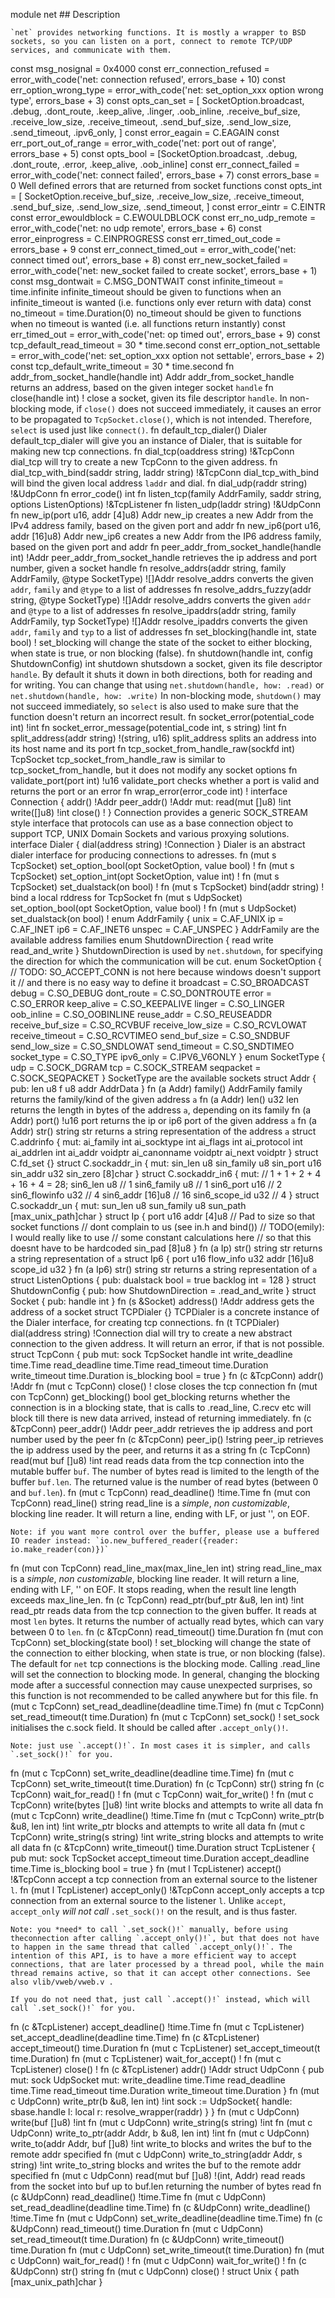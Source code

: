 module net
    ## Description
    
    `net` provides networking functions. It is mostly a wrapper to BSD sockets, so you can listen on a port, connect to remote TCP/UDP services, and communicate with them.

const msg_nosignal = 0x4000
const err_connection_refused = error_with_code('net: connection refused', errors_base + 10)
const err_option_wrong_type = error_with_code('net: set_option_xxx option wrong type',
	errors_base + 3)
const opts_can_set = [
	SocketOption.broadcast,
	.debug,
	.dont_route,
	.keep_alive,
	.linger,
	.oob_inline,
	.receive_buf_size,
	.receive_low_size,
	.receive_timeout,
	.send_buf_size,
	.send_low_size,
	.send_timeout,
	.ipv6_only,
]
const error_eagain = C.EAGAIN
const err_port_out_of_range = error_with_code('net: port out of range', errors_base + 5)
const opts_bool = [SocketOption.broadcast, .debug, .dont_route, .error, .keep_alive, .oob_inline]
const err_connect_failed = error_with_code('net: connect failed', errors_base + 7)
const errors_base = 0
    Well defined errors that are returned from socket functions
const opts_int = [
	SocketOption.receive_buf_size,
	.receive_low_size,
	.receive_timeout,
	.send_buf_size,
	.send_low_size,
	.send_timeout,
]
const error_eintr = C.EINTR
const error_ewouldblock = C.EWOULDBLOCK
const err_no_udp_remote = error_with_code('net: no udp remote', errors_base + 6)
const error_einprogress = C.EINPROGRESS
const err_timed_out_code = errors_base + 9
const err_connect_timed_out = error_with_code('net: connect timed out', errors_base + 8)
const err_new_socket_failed = error_with_code('net: new_socket failed to create socket',
	errors_base + 1)
const msg_dontwait = C.MSG_DONTWAIT
const infinite_timeout = time.infinite
    infinite_timeout should be given to functions when an infinite_timeout is wanted (i.e. functions only ever return with data)
const no_timeout = time.Duration(0)
    no_timeout should be given to functions when no timeout is wanted (i.e. all functions return instantly)
const err_timed_out = error_with_code('net: op timed out', errors_base + 9)
const tcp_default_read_timeout = 30 * time.second
const err_option_not_settable = error_with_code('net: set_option_xxx option not settable',
	errors_base + 2)
const tcp_default_write_timeout = 30 * time.second
fn addr_from_socket_handle(handle int) Addr
    addr_from_socket_handle returns an address, based on the given integer socket `handle`
fn close(handle int) !
    close a socket, given its file descriptor `handle`. In non-blocking mode, if `close()` does not succeed immediately, it causes an error to be propagated to `TcpSocket.close()`, which is not intended. Therefore, `select` is used just like `connect()`.
fn default_tcp_dialer() Dialer
    default_tcp_dialer will give you an instance of Dialer, that is suitable for making new tcp connections.
fn dial_tcp(oaddress string) !&TcpConn
    dial_tcp will try to create a new TcpConn to the given address.
fn dial_tcp_with_bind(saddr string, laddr string) !&TcpConn
    dial_tcp_with_bind will bind the given local address `laddr` and dial.
fn dial_udp(raddr string) !&UdpConn
fn error_code() int
fn listen_tcp(family AddrFamily, saddr string, options ListenOptions) !&TcpListener
fn listen_udp(laddr string) !&UdpConn
fn new_ip(port u16, addr [4]u8) Addr
    new_ip creates a new Addr from the IPv4 address family, based on the given port and addr
fn new_ip6(port u16, addr [16]u8) Addr
    new_ip6 creates a new Addr from the IP6 address family, based on the given port and addr
fn peer_addr_from_socket_handle(handle int) !Addr
    peer_addr_from_socket_handle retrieves the ip address and port number, given a socket handle
fn resolve_addrs(addr string, family AddrFamily, @type SocketType) ![]Addr
    resolve_addrs converts the given `addr`, `family` and `@type` to a list of addresses
fn resolve_addrs_fuzzy(addr string, @type SocketType) ![]Addr
    resolve_addrs converts the given `addr` and `@type` to a list of addresses
fn resolve_ipaddrs(addr string, family AddrFamily, typ SocketType) ![]Addr
    resolve_ipaddrs converts the given `addr`, `family` and `typ` to a list of addresses
fn set_blocking(handle int, state bool) !
    set_blocking will change the state of the socket to either blocking, when state is true, or non blocking (false).
fn shutdown(handle int, config ShutdownConfig) int
    shutdown shutsdown a socket, given its file descriptor `handle`. By default it shuts it down in both directions, both for reading and for writing. You can change that using `net.shutdown(handle, how: .read)` or `net.shutdown(handle, how: .write)` In non-blocking mode, `shutdown()` may not succeed immediately, so `select` is also used to make sure that the function doesn't return an incorrect result.
fn socket_error(potential_code int) !int
fn socket_error_message(potential_code int, s string) !int
fn split_address(addr string) !(string, u16)
    split_address splits an address into its host name and its port
fn tcp_socket_from_handle_raw(sockfd int) TcpSocket
    tcp_socket_from_handle_raw is similar to tcp_socket_from_handle, but it does not modify any socket options
fn validate_port(port int) !u16
    validate_port checks whether a port is valid and returns the port or an error
fn wrap_error(error_code int) !
interface Connection {
	addr() !Addr
	peer_addr() !Addr
mut:
	read(mut []u8) !int
	write([]u8) !int
	close() !
}
    Connection provides a generic SOCK_STREAM style interface that protocols can use as a base connection object to support TCP, UNIX Domain Sockets and various proxying solutions.
interface Dialer {
	dial(address string) !Connection
}
    Dialer is an abstract dialer interface for producing connections to adresses.
fn (mut s TcpSocket) set_option_bool(opt SocketOption, value bool) !
fn (mut s TcpSocket) set_option_int(opt SocketOption, value int) !
fn (mut s TcpSocket) set_dualstack(on bool) !
fn (mut s TcpSocket) bind(addr string) !
    bind a local rddress for TcpSocket
fn (mut s UdpSocket) set_option_bool(opt SocketOption, value bool) !
fn (mut s UdpSocket) set_dualstack(on bool) !
enum AddrFamily {
	unix   = C.AF_UNIX
	ip     = C.AF_INET
	ip6    = C.AF_INET6
	unspec = C.AF_UNSPEC
}
    AddrFamily are the available address families
enum ShutdownDirection {
	read
	write
	read_and_write
}
    ShutdownDirection is used by `net.shutdown`, for specifying the direction for which the communication will be cut.
enum SocketOption {
	// TODO: SO_ACCEPT_CONN is not here because windows doesn't support it
	// and there is no easy way to define it
	broadcast        = C.SO_BROADCAST
	debug            = C.SO_DEBUG
	dont_route       = C.SO_DONTROUTE
	error            = C.SO_ERROR
	keep_alive       = C.SO_KEEPALIVE
	linger           = C.SO_LINGER
	oob_inline       = C.SO_OOBINLINE
	reuse_addr       = C.SO_REUSEADDR
	receive_buf_size = C.SO_RCVBUF
	receive_low_size = C.SO_RCVLOWAT
	receive_timeout  = C.SO_RCVTIMEO
	send_buf_size    = C.SO_SNDBUF
	send_low_size    = C.SO_SNDLOWAT
	send_timeout     = C.SO_SNDTIMEO
	socket_type      = C.SO_TYPE
	ipv6_only        = C.IPV6_V6ONLY
}
enum SocketType {
	udp       = C.SOCK_DGRAM
	tcp       = C.SOCK_STREAM
	seqpacket = C.SOCK_SEQPACKET
}
    SocketType are the available sockets
struct Addr {
pub:
	len  u8
	f    u8
	addr AddrData
}
fn (a Addr) family() AddrFamily
    family returns the family/kind of the given address `a`
fn (a Addr) len() u32
    len returns the length in bytes of the address `a`, depending on its family
fn (a Addr) port() !u16
    port returns the ip or ip6 port of the given address `a`
fn (a Addr) str() string
    str returns a string representation of the address `a`
struct C.addrinfo {
mut:
	ai_family    int
	ai_socktype  int
	ai_flags     int
	ai_protocol  int
	ai_addrlen   int
	ai_addr      voidptr
	ai_canonname voidptr
	ai_next      voidptr
}
struct C.fd_set {}
struct C.sockaddr_in {
mut:
	sin_len    u8
	sin_family u8
	sin_port   u16
	sin_addr   u32
	sin_zero   [8]char
}
struct C.sockaddr_in6 {
mut:
	// 1 + 1 + 2 + 4 + 16 + 4 = 28;
	sin6_len      u8     // 1
	sin6_family   u8     // 1
	sin6_port     u16    // 2
	sin6_flowinfo u32    // 4
	sin6_addr     [16]u8 // 16
	sin6_scope_id u32    // 4
}
struct C.sockaddr_un {
mut:
	sun_len    u8
	sun_family u8
	sun_path   [max_unix_path]char
}
struct Ip {
	port u16
	addr [4]u8
	// Pad to size so that socket functions
	// dont complain to us (see  in.h and bind())
	// TODO(emily): I would really like to use
	// some constant calculations here
	// so that this doesnt have to be hardcoded
	sin_pad [8]u8
}
fn (a Ip) str() string
    str returns a string representation of `a`
struct Ip6 {
	port      u16
	flow_info u32
	addr      [16]u8
	scope_id  u32
}
fn (a Ip6) str() string
    str returns a string representation of `a`
struct ListenOptions {
pub:
	dualstack bool = true
	backlog   int  = 128
}
struct ShutdownConfig {
pub:
	how ShutdownDirection = .read_and_write
}
struct Socket {
pub:
	handle int
}
fn (s &Socket) address() !Addr
    address gets the address of a socket
struct TCPDialer {}
    TCPDialer is a concrete instance of the Dialer interface, for creating tcp connections.
fn (t TCPDialer) dial(address string) !Connection
    dial will try to create a new abstract connection to the given address. It will return an error, if that is not possible.
struct TcpConn {
pub mut:
	sock           TcpSocket
	handle         int
	write_deadline time.Time
	read_deadline  time.Time
	read_timeout   time.Duration
	write_timeout  time.Duration
	is_blocking    bool = true
}
fn (c &TcpConn) addr() !Addr
fn (mut c TcpConn) close() !
    close closes the tcp connection
fn (mut con TcpConn) get_blocking() bool
    get_blocking returns whether the connection is in a blocking state, that is calls to .read_line, C.recv etc will block till there is new data arrived, instead of returning immediately.
fn (c &TcpConn) peer_addr() !Addr
    peer_addr retrieves the ip address and port number used by the peer
fn (c &TcpConn) peer_ip() !string
    peer_ip retrieves the ip address used by the peer, and returns it as a string
fn (c TcpConn) read(mut buf []u8) !int
    read reads data from the tcp connection into the mutable buffer `buf`. The number of bytes read is limited to the length of the buffer `buf.len`. The returned value is the number of read bytes (between 0 and `buf.len`).
fn (mut c TcpConn) read_deadline() !time.Time
fn (mut con TcpConn) read_line() string
    read_line is a *simple*, *non customizable*, blocking line reader. It will return a line, ending with LF, or just '', on EOF.
    
    Note: if you want more control over the buffer, please use a buffered IO reader instead: `io.new_buffered_reader({reader: io.make_reader(con)})`
fn (mut con TcpConn) read_line_max(max_line_len int) string
    read_line_max is a *simple*, *non customizable*, blocking line reader. It will return a line, ending with LF, '' on EOF. It stops reading, when the result line length exceeds max_line_len.
fn (c TcpConn) read_ptr(buf_ptr &u8, len int) !int
    read_ptr reads data from the tcp connection to the given buffer. It reads at most `len` bytes. It returns the number of actually read bytes, which can vary between 0 to `len`.
fn (c &TcpConn) read_timeout() time.Duration
fn (mut con TcpConn) set_blocking(state bool) !
    set_blocking will change the state of the connection to either blocking, when state is true, or non blocking (false). The default for `net` tcp connections is the blocking mode. Calling .read_line will set the connection to blocking mode. In general, changing the blocking mode after a successful connection may cause unexpected surprises, so this function is not recommended to be called anywhere but for this file.
fn (mut c TcpConn) set_read_deadline(deadline time.Time)
fn (mut c TcpConn) set_read_timeout(t time.Duration)
fn (mut c TcpConn) set_sock() !
    set_sock initialises the c.sock field. It should be called after `.accept_only()!`.
    
    Note: just use `.accept()!`. In most cases it is simpler, and calls `.set_sock()!` for you.
fn (mut c TcpConn) set_write_deadline(deadline time.Time)
fn (mut c TcpConn) set_write_timeout(t time.Duration)
fn (c TcpConn) str() string
fn (c TcpConn) wait_for_read() !
fn (mut c TcpConn) wait_for_write() !
fn (mut c TcpConn) write(bytes []u8) !int
    write blocks and attempts to write all data
fn (mut c TcpConn) write_deadline() !time.Time
fn (mut c TcpConn) write_ptr(b &u8, len int) !int
    write_ptr blocks and attempts to write all data
fn (mut c TcpConn) write_string(s string) !int
    write_string blocks and attempts to write all data
fn (c &TcpConn) write_timeout() time.Duration
struct TcpListener {
pub mut:
	sock            TcpSocket
	accept_timeout  time.Duration
	accept_deadline time.Time
	is_blocking     bool = true
}
fn (mut l TcpListener) accept() !&TcpConn
    accept a tcp connection from an external source to the listener `l`.
fn (mut l TcpListener) accept_only() !&TcpConn
    accept_only accepts a tcp connection from an external source to the listener `l`. Unlike `accept`, `accept_only` *will not call* `.set_sock()!` on the result, and is thus faster.
    
    
    
    Note: you *need* to call `.set_sock()!` manually, before using theconnection after calling `.accept_only()!`, but that does not have to happen in the same thread that called `.accept_only()!`. The intention of this API, is to have a more efficient way to accept connections, that are later processed by a thread pool, while the main thread remains active, so that it can accept other connections. See also vlib/vweb/vweb.v .
    
    If you do not need that, just call `.accept()!` instead, which will call `.set_sock()!` for you.
fn (c &TcpListener) accept_deadline() !time.Time
fn (mut c TcpListener) set_accept_deadline(deadline time.Time)
fn (c &TcpListener) accept_timeout() time.Duration
fn (mut c TcpListener) set_accept_timeout(t time.Duration)
fn (mut c TcpListener) wait_for_accept() !
fn (mut c TcpListener) close() !
fn (c &TcpListener) addr() !Addr
struct UdpConn {
pub mut:
	sock UdpSocket
mut:
	write_deadline time.Time
	read_deadline  time.Time
	read_timeout   time.Duration
	write_timeout  time.Duration
}
fn (mut c UdpConn) write_ptr(b &u8, len int) !int
    sock := UdpSocket{ handle: sbase.handle l: local r: resolve_wrapper(raddr) } }
fn (mut c UdpConn) write(buf []u8) !int
fn (mut c UdpConn) write_string(s string) !int
fn (mut c UdpConn) write_to_ptr(addr Addr, b &u8, len int) !int
fn (mut c UdpConn) write_to(addr Addr, buf []u8) !int
    write_to blocks and writes the buf to the remote addr specified
fn (mut c UdpConn) write_to_string(addr Addr, s string) !int
    write_to_string blocks and writes the buf to the remote addr specified
fn (mut c UdpConn) read(mut buf []u8) !(int, Addr)
    read reads from the socket into buf up to buf.len returning the number of bytes read
fn (c &UdpConn) read_deadline() !time.Time
fn (mut c UdpConn) set_read_deadline(deadline time.Time)
fn (c &UdpConn) write_deadline() !time.Time
fn (mut c UdpConn) set_write_deadline(deadline time.Time)
fn (c &UdpConn) read_timeout() time.Duration
fn (mut c UdpConn) set_read_timeout(t time.Duration)
fn (c &UdpConn) write_timeout() time.Duration
fn (mut c UdpConn) set_write_timeout(t time.Duration)
fn (mut c UdpConn) wait_for_read() !
fn (mut c UdpConn) wait_for_write() !
fn (c &UdpConn) str() string
fn (mut c UdpConn) close() !
struct Unix {
	path [max_unix_path]char
}
